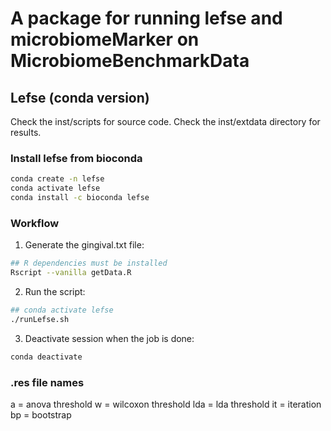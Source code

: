 # A package for running lefse and microbiomeMarker on MicrobiomeBenchmarkData

## Lefse (conda version)

Check the inst/scripts for source code.
Check the inst/extdata directory for results.

### Install lefse from bioconda

```bash
conda create -n lefse
conda activate lefse
conda install -c bioconda lefse
```

### Workflow

1. Generate the gingival.txt file:

```bash
## R dependencies must be installed
Rscript --vanilla getData.R
```
2. Run the script:

```bash
## conda activate lefse 
./runLefse.sh
```

3. Deactivate session when the job is done:

```bash
conda deactivate
```

### .res file names
a = anova threshold
w = wilcoxon threshold
lda = lda threshold
it = iteration
bp = bootstrap
